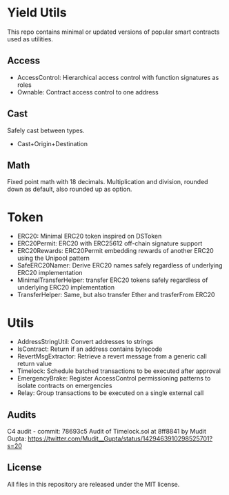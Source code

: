 # Yield Utils

This repo contains minimal or updated versions of popular smart contracts used as utilities.

## Access
 - AccessControl: Hierarchical access control with function signatures as roles
 - Ownable: Contract access control to one address

## Cast
Safely cast between types.
 - Cast+Origin+Destination

## Math
Fixed point math with 18 decimals. Multiplication and division, rounded down as default, also rounded up as option.

# Token
 - ERC20: Minimal ERC20 token inspired on DSToken
 - ERC20Permit: ERC20 with ERC25612 off-chain signature support
 - ERC20Rewards: ERC20Permit embedding rewards of another ERC20 using the Unipool pattern
 - SafeERC20Namer: Derive ERC20 names safely regardless of underlying ERC20 implementation
 - MinimalTransferHelper: transfer ERC20 tokens safely regardless of underlying ERC20 implementation
 - TransferHelper: Same, but also transfer Ether and trasferFrom ERC20

# Utils
 - AddressStringUtil: Convert addresses to strings
 - IsContract: Return if an address contains bytecode
 - RevertMsgExtractor: Retrieve a revert message from a generic call return value
 - Timelock: Schedule batched transactions to be executed after approval
 - EmergencyBrake: Register AccessControl permissioning patterns to isolate contracts on emergencies
 - Relay: Group transactions to be executed on a single external call

## Audits
C4 audit - commit: 78693c5
Audit of Timelock.sol at 8ff8841 by Mudit Gupta: https://twitter.com/Mudit__Gupta/status/1429463910298525701?s=20

## License
All files in this repository are released under the MIT license.
